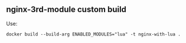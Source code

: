nginx-3rd-module custom build
---
Use:

    docker build --build-arg ENABLED_MODULES="lua" -t nginx-with-lua .
